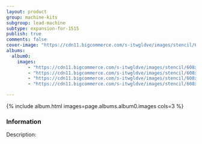 ```yaml
---
layout: product
group: machine-kits
subgroup: lead-machine
subtype: expansion-for-1515
publish: true
comments: false
cover-image: "https://cdn11.bigcommerce.com/s-itwgldve/images/stencil/608x608/products/5419/9873/Multi_Z_add-on_profile_image_watermarked__04617.1675310632.png?c=2"
albums:
  album0:
    images:
        - "https://cdn11.bigcommerce.com/s-itwgldve/images/stencil/608x608/products/5419/9873/Multi_Z_add-on_profile_image_watermarked__04617.1675310632.png?c=2"
        - "https://cdn11.bigcommerce.com/s-itwgldve/images/stencil/608x608/products/5419/9756/OpenBuilds_Lead_1515_Multi-Z__80381.1675310632.gif?c=2"
        - "https://cdn11.bigcommerce.com/s-itwgldve/images/stencil/608x608/products/5419/9753/Multi-Z_3_Lead_CNC_1515_render_black__17170.1675310631.png?c=2"
        - "https://cdn11.bigcommerce.com/s-itwgldve/images/stencil/608x608/products/5419/9754/Multi-Z_2_Lead_CNC_1515_render_black__20150.1675310631.png?c=2"

---
```


{% include album.html images=page.albums.album0.images cols=3 %}

### Information

Description:
 

